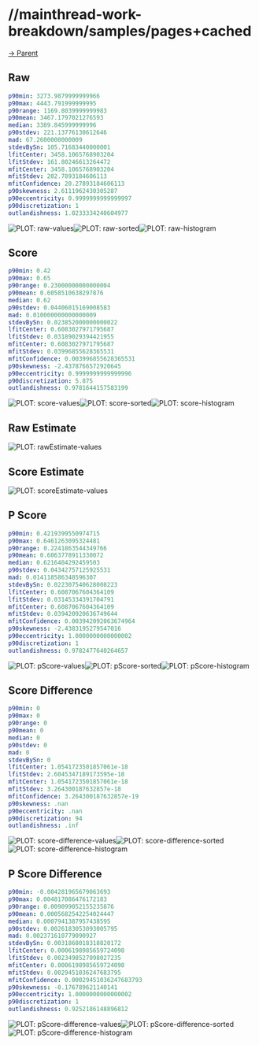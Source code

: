 
# //mainthread-work-breakdown/samples/pages+cached

[→ Parent](../..)


## Raw


```yaml
p90min: 3273.9879999999966
p90max: 4443.791999999995
p90range: 1169.8039999999983
p90mean: 3467.1797021276593
median: 3389.845999999996
p90stdev: 221.13776130612646
mad: 67.2600000000009
stdevBySn: 105.71683440000001
lfitCenter: 3458.1065768903204
lfitStdev: 161.80246613264472
mfitCenter: 3458.1065768903204
mfitStdev: 202.7893184606113
mfitConfidence: 20.27893184606113
p90skewness: 2.6111962430305287
p90eccentricity: 0.9999999999999997
p90discretization: 1
outlandishness: 1.0233334240604977

```

![PLOT: raw-values](./raw/values.svg)![PLOT: raw-sorted](./raw/sorted.svg)![PLOT: raw-histogram](./raw/histogram.svg)
## Score


```yaml
p90min: 0.42
p90max: 0.65
p90range: 0.23000000000000004
p90mean: 0.6058510638297876
median: 0.62
p90stdev: 0.04406015169008583
mad: 0.010000000000000009
stdevBySn: 0.023852000000000022
lfitCenter: 0.6083027971795687
lfitStdev: 0.03189029394421955
mfitCenter: 0.6083027971795687
mfitStdev: 0.03996855628365531
mfitConfidence: 0.003996855628365531
p90skewness: -2.4378766572920645
p90eccentricity: 0.9999999999999996
p90discretization: 5.875
outlandishness: 0.9781644157583199

```

![PLOT: score-values](./score/values.svg)![PLOT: score-sorted](./score/sorted.svg)![PLOT: score-histogram](./score/histogram.svg)
## Raw Estimate

![PLOT: rawEstimate-values](./rawEstimate/values.svg)
## Score Estimate

![PLOT: scoreEstimate-values](./scoreEstimate/values.svg)
## P Score


```yaml
p90min: 0.4219399550974715
p90max: 0.6461263095324481
p90range: 0.2241863544349766
p90mean: 0.6063778911330072
median: 0.6216404292459503
p90stdev: 0.04342757125925531
mad: 0.014118586348596307
stdevBySn: 0.022307540628008223
lfitCenter: 0.6087067604364109
lfitStdev: 0.03145334391704791
mfitCenter: 0.6087067604364109
mfitStdev: 0.039420920636749644
mfitConfidence: 0.003942092063674964
p90skewness: -2.4383195279547016
p90eccentricity: 1.0000000000000002
p90discretization: 1
outlandishness: 0.9782477640264657

```

![PLOT: pScore-values](./pScore/values.svg)![PLOT: pScore-sorted](./pScore/sorted.svg)![PLOT: pScore-histogram](./pScore/histogram.svg)
## Score Difference


```yaml
p90min: 0
p90max: 0
p90range: 0
p90mean: 0
median: 0
p90stdev: 0
mad: 0
stdevBySn: 0
lfitCenter: 1.0541723501857061e-18
lfitStdev: 2.6045347189173595e-18
mfitCenter: 1.0541723501857061e-18
mfitStdev: 3.264300187632857e-18
mfitConfidence: 3.264300187632857e-19
p90skewness: .nan
p90eccentricity: .nan
p90discretization: 94
outlandishness: .inf

```

![PLOT: score-difference-values](./score-difference/values.svg)![PLOT: score-difference-sorted](./score-difference/sorted.svg)![PLOT: score-difference-histogram](./score-difference/histogram.svg)
## P Score Difference


```yaml
p90min: -0.004281965679063693
p90max: 0.004817086476172183
p90range: 0.009099052155235876
p90mean: 0.0005682542254024447
median: 0.0007941387957438595
p90stdev: 0.0026183053093005795
mad: 0.002371610779090927
stdevBySn: 0.0031868018318820172
lfitCenter: 0.0006198985659724098
lfitStdev: 0.0023498527098027235
mfitCenter: 0.0006198985659724098
mfitStdev: 0.0029451036247683795
mfitConfidence: 0.00029451036247683793
p90skewness: -0.176789621140141
p90eccentricity: 1.0000000000000002
p90discretization: 1
outlandishness: 0.9252186148896812

```

![PLOT: pScore-difference-values](./pScore-difference/values.svg)![PLOT: pScore-difference-sorted](./pScore-difference/sorted.svg)![PLOT: pScore-difference-histogram](./pScore-difference/histogram.svg)